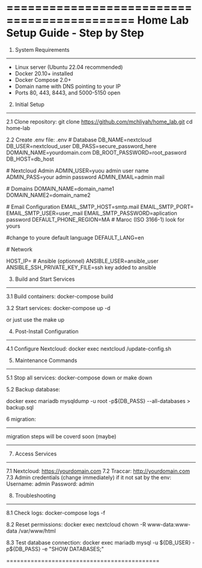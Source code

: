 ============================================
Home Lab Setup Guide - Step by Step
============================================

1. System Requirements
-----------------------
- Linux server (Ubuntu 22.04 recommended)
- Docker 20.10+ installed
- Docker Compose 2.0+
- Domain name with DNS pointing to your IP
- Ports 80, 443, 8443, and 5000-5150 open

2. Initial Setup
----------------
2.1 Clone repository:
git clone https://github.com/mchliyah/home_lab.git
cd home-lab

2.2 Create .env file:
.env
\# Database
DB_NAME=nextcloud
DB_USER=nextcloud_user
DB_PASS=secure_password_here
DOMAIN_NAME=yourdomain.com
DB_ROOT_PASSWORD=root_pasword
DB_HOST=db_host

\# Nextcloud Admin
ADMIN_USER=yuou admin user name 
ADMIN_PASS=your admin password
ADMIN_EMAIL=admin mail

\# Domains
DOMAIN_NAME=domain_name1
DOMAIN_NAME2=domain_name2

\# Email Configuration
EMAIL_SMTP_HOST=smtp.mail
EMAIL_SMTP_PORT=<port based on what you use >
EMAIL_SMTP_USER=user_mail
EMAIL_SMTP_PASSWORD=aplication password 
DEFAULT_PHONE_REGION=MA  # Maroc (ISO 3166-1) look for yours 

\#change to youre default language
DEFAULT_LANG=en 

\# Network

HOST_IP=<ip ansible host >
\# Ansible (optionnel)
ANSIBLE_USER=ansible_user
ANSIBLE_SSH_PRIVATE_KEY_FILE=ssh key added to ansible 

3. Build and Start Services
---------------------------
3.1 Build containers:
docker-compose build

3.2 Start services:
docker-compose up -d

or just use the make up 

4. Post-Install Configuration
-----------------------------
4.1 Configure Nextcloud:
docker exec nextcloud /update-config.sh


5. Maintenance Commands
-----------------------
5.1 Stop all services:
docker-compose down 
or make down

5.2 Backup database:

docker exec mariadb mysqldump -u root -p\${DB_PASS} --all-databases > backup.sql

6 migration: 

-------------------------------------------

migration steps will be coverd soon (maybe) 

-------------------------------------------

7. Access Services
------------------
7.1 Nextcloud: https://yourdomain.com
7.2 Traccar: http://yourdomain.com
7.3 Admin credentials (change immediately) if it not sat by the env:
   Username: admin
   Password: admin

8. Troubleshooting
------------------
8.1 Check logs:
docker-compose logs -f

8.2 Reset permissions:
docker exec nextcloud chown -R www-data:www-data /var/www/html

8.3 Test database connection:
docker exec mariadb mysql -u \${DB_USER} -p\${DB_PASS} -e "SHOW DATABASES;"

============================================
